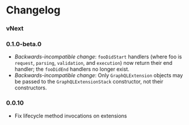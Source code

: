# Changelog

### vNext

### 0.1.0-beta.0
- *Backwards-incompatible change*: `fooDidStart` handlers (where foo is `request`, `parsing`, `validation`, and `execution`) now return their end handler; the `fooDidEnd` handlers no longer exist.
- *Backwards-incompatible change*: Only `GraphQLExtension` objects may be passed to the `GraphQLExtensionStack` constructor, not their constructors.

### 0.0.10
- Fix lifecycle method invocations on extensions
